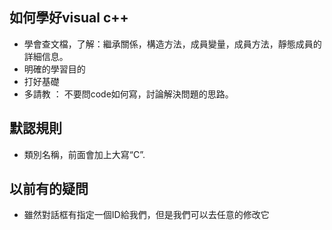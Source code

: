 如何學好visual c++
----
- 學會查文檔，了解：繼承關係，構造方法，成員變量，成員方法，靜態成員的詳細信息。
- 明確的學習目的
- 打好基礎
- 多請教 ： 不要問code如何寫，討論解決問題的思路。

默認規則
----
- 類別名稱，前面會加上大寫“C”.

以前有的疑問
----
- 雖然對話框有指定一個ID給我們，但是我們可以去任意的修改它
